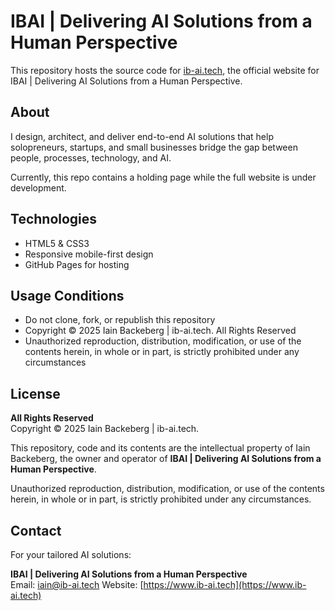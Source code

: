 # IBAI | Delivering AI Solutions from a Human Perspective 

This repository hosts the source code for [ib-ai.tech](https://ib-ai.tech), the official website for IBAI | Delivering AI Solutions from a Human Perspective.

## About

I design, architect, and deliver end-to-end AI solutions that help solopreneurs, startups, and small businesses bridge the gap between people, processes, technology, and AI.

Currently, this repo contains a holding page while the full website is under development.

## Technologies

- HTML5 & CSS3
- Responsive mobile-first design
- GitHub Pages for hosting

## Usage Conditions

- Do not clone, fork, or republish this repository
- Copyright © 2025 Iain Backeberg | ib-ai.tech. All Rights Reserved
- Unauthorized reproduction, distribution, modification, or use of the contents herein, in whole or in part, is strictly prohibited under any circumstances


## License

**All Rights Reserved**  
Copyright © 2025 Iain Backeberg | ib-ai.tech.

This repository, code and its contents are the intellectual property of Iain Backeberg, the owner and operator of **IBAI | Delivering AI Solutions from a Human Perspective**.

Unauthorized reproduction, distribution, modification, or use of the contents herein, in whole or in part, is strictly prohibited under any circumstances.

## Contact

For your tailored AI solutions:

**IBAI | Delivering AI Solutions from a Human Perspective**  
Email: [iain@ib-ai.tech](mailto:iain@ib-ai.tech) 
Website: [https://www.ib-ai.tech](https://www.ib-ai.tech)
